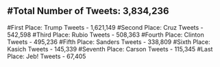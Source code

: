 #Total Number of Tweets: 3,834,236 
---
#First Place: Trump Tweets - 1,621,149
#Second Place: Cruz Tweets - 542,598
#Third Place: Rubio Tweets - 508,363
#Fourth Place: Clinton Tweets - 495,236
#Fifth Place: Sanders Tweets - 338,809
#Sixth Place: Kasich Tweets - 145,339
#Seventh Place: Carson Tweets - 115,345
#Last Place: Jeb! Tweets - 67,405

